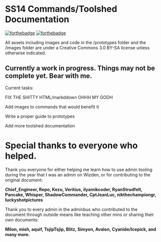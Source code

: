 # SS14 Commands/Toolshed Documentation
[![forthebadge](https://forthebadge.com/images/badges/gluten-free.svg)](https://forthebadge.com) [![forthebadge](https://forthebadge.com/images/badges/made-with-crayons.svg)](https://forthebadge.com) 

All assets including images and code in the /prototypes folder and the /images folder are under a Creative Commons 3.0 BY-SA license unless otherwise indicated.

## Currently a work in progress. Things may not be complete yet. Bear with me.
Current tasks:

FIX THE SHITTY HTML/markddown OHHH MY GODH

Add images to commands that would benefit it

Write a proper guide to prototypes

Add more toolshed documentation


# Special thanks to everyone who helped.

Thank you everyone for either helping me learn how to use admin tooling during the year that I was an admin on Wizden, or for contributing to the original document:

**Chief_Engineer, Repo, Kezu, Veritius, ilyamikcoder, RyanStrudfelt, Pancake, Whisper, ShadowCommander, CptJeanLuc, nikthechampiongr, luckyshotpictures**

Thank you to every admin in the adminbus who contributed to the document through outside means like teaching other mins or sharing their own documents:

**Milon, mish, aquif, TsjipTsjip, Blitz, Simyon, Avalon, Cyanide/Icepick, and many more.**
